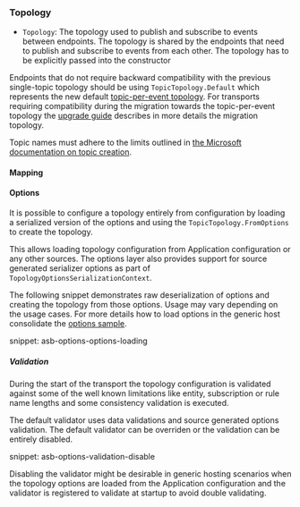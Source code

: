 ### Topology

* `Topology`: The topology used to publish and subscribe to events between endpoints. The topology is shared by the endpoints that need to publish and subscribe to events from each other. The topology has to be explicitly passed into the constructor

Endpoints that do not require backward compatibility with the previous single-topic topology should be using `TopicTopology.Default` which represents the new default [topic-per-event topology](/transports/azure-service-bus/topology.md). For transports requiring compatibility during the migration towards the topic-per-event topology the [upgrade guide](/transports/upgrades/asbs-4to5.md) describes in more details the migration topology.

Topic names must adhere to the limits outlined in [the Microsoft documentation on topic creation](https://docs.microsoft.com/en-us/rest/api/servicebus/create-topic).

#### Mapping

#### Options

It is possible to configure a topology entirely from configuration by loading a serialized version of the options and using the `TopicTopology.FromOptions` to create the topology.

This allows loading topology configuration from Application configuration or any other sources. The options layer also provides support for source generated serializer options as part of `TopologyOptionsSerializationContext`.

The following snippet demonstrates raw deserialization of options and creating the topology from those options. Usage may vary depending on the usage cases. For more details how to load options in the generic host consolidate the [options sample](/samples/azure-service-bus-netstandard/options/sample.md).

snippet: asb-options-options-loading

##### Validation

During the start of the transport the topology configuration is validated against some of the well known limitations like entity, subscription or rule name lengths and some consistency validation is executed.

The default validator uses data validations and source generated options validation. The default validator can be overriden or the validation can be entirely disabled.

snippet: asb-options-validation-disable

Disabling the validator might be desirable in generic hosting scenarios when the topology options are loaded from the Application configuration and the validator is registered to validate at startup to avoid double validating.